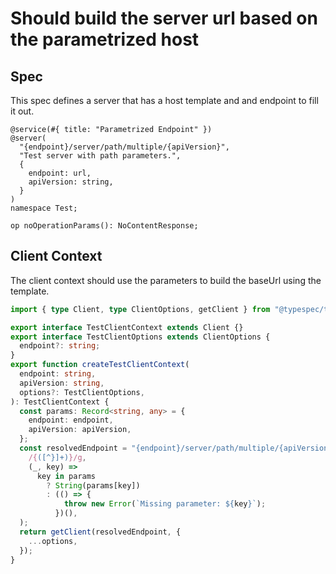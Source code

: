 # Should build the server url based on the parametrized host

## Spec

This spec defines a server that has a host template and and endpoint to fill it out.

```tsp
@service(#{ title: "Parametrized Endpoint" })
@server(
  "{endpoint}/server/path/multiple/{apiVersion}",
  "Test server with path parameters.",
  {
    endpoint: url,
    apiVersion: string,
  }
)
namespace Test;

op noOperationParams(): NoContentResponse;
```

## Client Context

The client context should use the parameters to build the baseUrl using the template.

```ts src/api/testClientContext.ts
import { type Client, type ClientOptions, getClient } from "@typespec/ts-http-runtime";

export interface TestClientContext extends Client {}
export interface TestClientOptions extends ClientOptions {
  endpoint?: string;
}
export function createTestClientContext(
  endpoint: string,
  apiVersion: string,
  options?: TestClientOptions,
): TestClientContext {
  const params: Record<string, any> = {
    endpoint: endpoint,
    apiVersion: apiVersion,
  };
  const resolvedEndpoint = "{endpoint}/server/path/multiple/{apiVersion}".replace(
    /{([^}]+)}/g,
    (_, key) =>
      key in params
        ? String(params[key])
        : (() => {
            throw new Error(`Missing parameter: ${key}`);
          })(),
  );
  return getClient(resolvedEndpoint, {
    ...options,
  });
}
```
